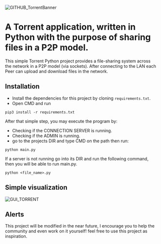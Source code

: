 ![GITHUB_TorrentBanner](https://github.com/dayeya/File-sharing-Torrent/assets/129618322/3c60b90f-9dcd-45d7-8faa-6a06313e3149)

# A Torrent application, written in Python with the purpose of sharing files in a P2P model.

This simple Torrent Python project provides a file-sharing system across the network in a P2P model (via sockets).
After connecting to the LAN each Peer can upload and download files in the network.

## Installation
- Install the dependencies for this project by cloning `requirements.txt`.
- Open CMD and run 
```shell
pip3 install -r requirements.txt
```

After that simple step, you may execute the program by:
- Checking if the CONNECTION SERVER is running.
- Checking if the ADMIN is running.
- go to the projects DIR and type CMD on the path then run:
```shell
python main.py
```
If a server is not running go into its DIR and run the following command, then you will be able to run main.py.
```shell
python <file_name>.py
```

## Simple visualization
![GUI_TORRENT](https://github.com/dayeya/Simple_Torrent_Copy/assets/129618322/fc051c86-cb8e-4274-8f93-0160f1f8d53d)

## Alerts

This project will be modified in the near future, I encourage you to help the community and even work on it yourself!
feel free to use this project as inspiration.


